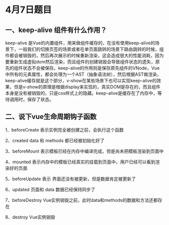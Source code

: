 # 4月7日题目

## 一、keep-alive 组件有什么作用？

keep-alive 是Vue的内置组件，用来做组件缓存的，在没有使用keep-alive的场景下，一般我们的切换页签的场景或者在单页面跳转的场景下路由跳转的时候，组件都会被销毁的，然后再次展示的时候重新渲染，这会造成很大的性能消耗，因为要重新生成虚拟dom然后渲染，而且组件的创建销毁会导致组件状态的遗失，原先的组件状态不会被保存。keep-alive的作用则是保存原先组件的VNode，Vue中所有的元素属性，都会处理为一个AST（抽象语法树），然后根据AST做渲染，keep-alive缓存就是这个部分，v-show在某些场景下也可以实现keep-alive的效果，但是v-show的原理是根据display来实现的，真实DOM是存在的，而且组件本身是没有被销毁的，只是css样式上的隐藏。keep-alive是缓存在了内存中，等待调用时，保存了状态。

## 二、说下vue生命周期钩子函数

1、beforeCreate 表示实例完全被创建之前，会执行这个函数

2、created data 和 methods 都已经被初始化好了

3、beforeMount 表示模板已经在内存中编译完成，但是尚未把模板渲染到页面中

4、mounted 表示内存中的模板已经真实的挂载到页面中，用户已经可以看到渲染好的页面

5、beforeUpdate 表示 界面还没有被更新，但是数据肯定被更新了

6、updated 页面和 data 数据已经保持同步了

7、beforeDestroy Vue实例销毁之前，此时data和methods的数据和方法还都存在

8、destroy Vue实例销毁